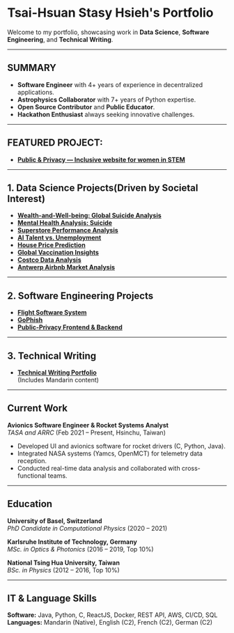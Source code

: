 # Tsai-Hsuan Stasy Hsieh's Portfolio

Welcome to my portfolio, showcasing work in **Data Science**, **Software Engineering**, and **Technical Writing**.

---

## SUMMARY

- **Software Engineer** with 4+ years of experience in decentralized applications.
- **Astrophysics Collaborator** with 7+ years of Python expertise.
- **Open Source Contributor** and **Public Educator**.
- **Hackathon Enthusiast** always seeking innovative challenges.

---

## FEATURED PROJECT:  
- **[Public & Privacy — Inclusive website for women in STEM](https://youtu.be/0l37bo8lUlg?si=uyWxFp0PsoHVnLll)**

---

## 1. Data Science Projects(Driven by Societal Interest)

- **[Wealth-and-Well-being: Global Suicide Analysis](https://github.com/thstasy/Wealth-and-Well-being-A-Global-Suicide-Analysis)**  
- **[Mental Health Analysis: Suicide](https://github.com/thstasy/Mental-Health-Analysis-Suicide)**  
- **[Superstore Performance Analysis](https://github.com/thstasy/Data-Driven-Insights-Unveiling-Superstore-Performance)**  
- **[AI Talent vs. Unemployment](https://github.com/thstasy/AI-Talent-vs-Unemployment)**  
- **[House Price Prediction](https://github.com/thstasy/House-Price-Prediction-Using-Linear-Regression)**  
- **[Global Vaccination Insights](https://github.com/thstasy/Global-Vaccination-Data-Analysis-Insights)**  
- **[Costco Data Analysis](https://github.com/thstasy/Costco-Data-Analysis-Report)**  
- **[Antwerp Airbnb Market Analysis](https://github.com/thstasy/A-Market-Analysis-of-Antwerp-Airbnb-Pricing)**  

---

## 2. Software Engineering Projects

- **[Flight Software System](https://github.com/thstasy/Flight-Software-System)**  
- **[GoPhish](https://github.com/thstasy/GoPhish)**  
- **[Public-Privacy Frontend & Backend](https://github.com/thstasy/public-privacy-frontend)**

---

## 3. Technical Writing

- **[Technical Writing Portfolio](https://github.com/thstasy/Technical-Writing-Portfolio)**  
  (Includes Mandarin content)

---

## Current Work

**Avionics Software Engineer & Rocket Systems Analyst**  
_TASA and ARRC_ (Feb 2021 – Present, Hsinchu, Taiwan)  
- Developed UI and avionics software for rocket drivers (C, Python, Java).
- Integrated NASA systems (Yamcs, OpenMCT) for telemetry data reception.
- Conducted real-time data analysis and collaborated with cross-functional teams.

---

## Education

**University of Basel, Switzerland**  
_PhD Candidate in Computational Physics_ (2020 – 2021)

**Karlsruhe Institute of Technology, Germany**  
_MSc. in Optics & Photonics_ (2016 – 2019, Top 10%)

**National Tsing Hua University, Taiwan**  
_BSc. in Physics_ (2012 – 2016, Top 10%)

---

## IT & Language Skills

**Software:** Java, Python, C, ReactJS, Docker, REST API, AWS, CI/CD, SQL  
**Languages:** Mandarin (Native), English (C2), French (C2), German (C2)
